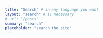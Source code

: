 ```yaml
---
title: "Search" # in any language you want
layout: "search" # is necessary
# url: "/posts"
summary: "search"
placeholder: "search the site"
---
```

